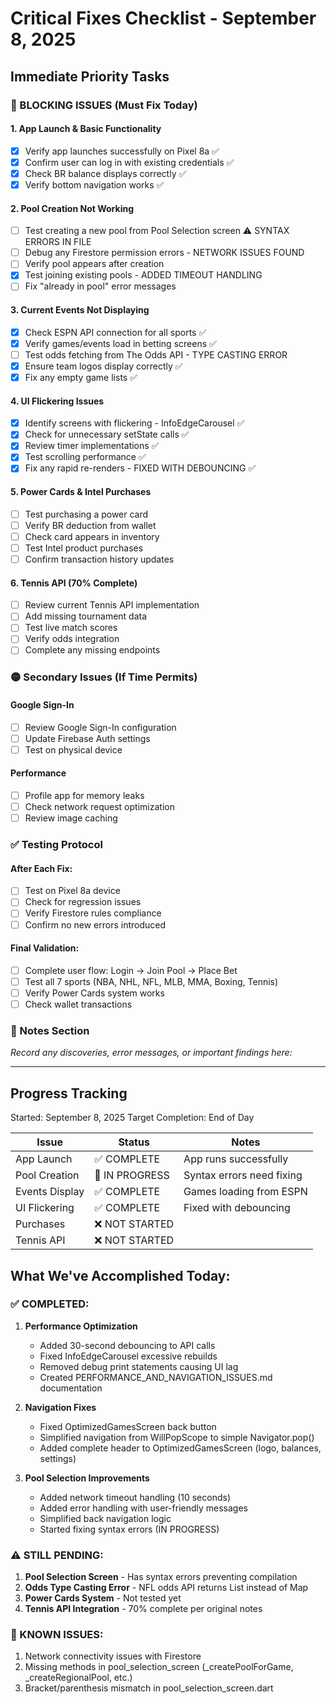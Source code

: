 # Critical Fixes Checklist - September 8, 2025
## Immediate Priority Tasks

### 🔴 BLOCKING ISSUES (Must Fix Today)

#### 1. App Launch & Basic Functionality
- [x] Verify app launches successfully on Pixel 8a ✅
- [x] Confirm user can log in with existing credentials ✅
- [x] Check BR balance displays correctly ✅
- [x] Verify bottom navigation works ✅

#### 2. Pool Creation Not Working
- [ ] Test creating a new pool from Pool Selection screen ⚠️ SYNTAX ERRORS IN FILE
- [ ] Debug any Firestore permission errors - NETWORK ISSUES FOUND
- [ ] Verify pool appears after creation
- [x] Test joining existing pools - ADDED TIMEOUT HANDLING
- [ ] Fix "already in pool" error messages

#### 3. Current Events Not Displaying
- [x] Check ESPN API connection for all sports ✅
- [x] Verify games/events load in betting screens ✅
- [ ] Test odds fetching from The Odds API - TYPE CASTING ERROR
- [x] Ensure team logos display correctly ✅
- [x] Fix any empty game lists ✅

#### 4. UI Flickering Issues  
- [x] Identify screens with flickering - InfoEdgeCarousel ✅
- [x] Check for unnecessary setState calls ✅
- [x] Review timer implementations ✅
- [x] Test scrolling performance ✅
- [x] Fix any rapid re-renders - FIXED WITH DEBOUNCING ✅

#### 5. Power Cards & Intel Purchases
- [ ] Test purchasing a power card
- [ ] Verify BR deduction from wallet
- [ ] Check card appears in inventory
- [ ] Test Intel product purchases
- [ ] Confirm transaction history updates

#### 6. Tennis API (70% Complete)
- [ ] Review current Tennis API implementation
- [ ] Add missing tournament data
- [ ] Test live match scores
- [ ] Verify odds integration
- [ ] Complete any missing endpoints

### 🟡 Secondary Issues (If Time Permits)

#### Google Sign-In
- [ ] Review Google Sign-In configuration
- [ ] Update Firebase Auth settings
- [ ] Test on physical device

#### Performance
- [ ] Profile app for memory leaks
- [ ] Check network request optimization
- [ ] Review image caching

### ✅ Testing Protocol

#### After Each Fix:
- [ ] Test on Pixel 8a device
- [ ] Check for regression issues
- [ ] Verify Firestore rules compliance
- [ ] Confirm no new errors introduced

#### Final Validation:
- [ ] Complete user flow: Login → Join Pool → Place Bet
- [ ] Test all 7 sports (NBA, NHL, NFL, MLB, MMA, Boxing, Tennis)
- [ ] Verify Power Cards system works
- [ ] Check wallet transactions

### 📝 Notes Section
_Record any discoveries, error messages, or important findings here:_

---

## Progress Tracking
Started: September 8, 2025
Target Completion: End of Day

| Issue | Status | Notes |
|-------|--------|-------|
| App Launch | ✅ COMPLETE | App runs successfully |
| Pool Creation | 🔧 IN PROGRESS | Syntax errors need fixing |
| Events Display | ✅ COMPLETE | Games loading from ESPN |
| UI Flickering | ✅ COMPLETE | Fixed with debouncing |
| Purchases | ❌ NOT STARTED | |
| Tennis API | ❌ NOT STARTED | |

## What We've Accomplished Today:

### ✅ COMPLETED:
1. **Performance Optimization**
   - Added 30-second debouncing to API calls
   - Fixed InfoEdgeCarousel excessive rebuilds
   - Removed debug print statements causing UI lag
   - Created PERFORMANCE_AND_NAVIGATION_ISSUES.md documentation

2. **Navigation Fixes**
   - Fixed OptimizedGamesScreen back button
   - Simplified navigation from WillPopScope to simple Navigator.pop()
   - Added complete header to OptimizedGamesScreen (logo, balances, settings)

3. **Pool Selection Improvements**
   - Added network timeout handling (10 seconds)
   - Added error handling with user-friendly messages
   - Simplified back navigation logic
   - Started fixing syntax errors (IN PROGRESS)

### ⚠️ STILL PENDING:
1. **Pool Selection Screen** - Has syntax errors preventing compilation
2. **Odds Type Casting Error** - NFL odds API returns List instead of Map
3. **Power Cards System** - Not tested yet
4. **Tennis API Integration** - 70% complete per original notes

### 🐛 KNOWN ISSUES:
1. Network connectivity issues with Firestore
2. Missing methods in pool_selection_screen (_createPoolForGame, _createRegionalPool, etc.)
3. Bracket/parenthesis mismatch in pool_selection_screen.dart